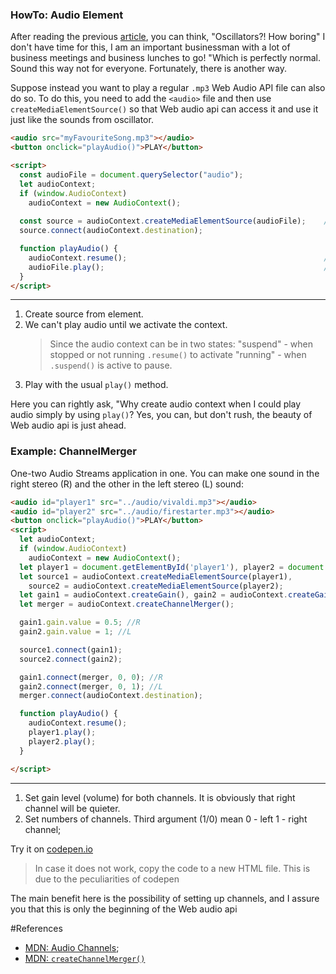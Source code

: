 ### HowTo: Audio Element

After reading the previous [article](./WhatIs_Web_Audio_API.md), you can think, "Oscillators?! How boring" I don't have 
time for this, I am an important businessman with a lot of business meetings and business lunches to go! 
"Which is perfectly normal. Sound this way not for everyone. Fortunately, there is another way.

Suppose instead you want to play a regular `.mp3` Web Audio API file can also do so. To do this, you need to add the 
`<audio>` file and then use `createMediaElementSource()` so that Web audio api can access it and use it just like the 
sounds from oscillator.

```html
<audio src="myFavouriteSong.mp3"></audio>
<button onclick="playAudio()">PLAY</button>

<script>
  const audioFile = document.querySelector("audio");                
  let audioContext;
  if (window.AudioContext)
    audioContext = new AudioContext();
  
  const source = audioContext.createMediaElementSource(audioFile);    //[1]
  source.connect(audioContext.destination);

  function playAudio() {
    audioContext.resume();                                            //[2]
    audioFile.play();                                                 //[3]
  }
</script>
```
***
1. Create source from element.
2. We can't play audio until we activate the context.
   > Since the audio context can be in two states:
   "suspend" - when stopped or not running `.resume()` to activate
   "running" - when `.suspend()` is active to pause.
3. Play with the usual `play()` method.

Here you can rightly ask, "Why create audio context when I could play audio simply by using `play()`?
Yes, you can, but don't rush, the beauty of Web audio api is just ahead.

### Example: ChannelMerger 
One-two Audio Streams application in one. You can make one sound in the right stereo (R) and the other in the left stereo (L) sound:
```html
<audio id="player1" src="../audio/vivaldi.mp3"></audio>
<audio id="player2" src="../audio/firestarter.mp3"></audio>
<button onclick="playAudio()">PLAY</button>
<script>
  let audioContext;
  if (window.AudioContext)
    audioContext = new AudioContext();
  let player1 = document.getElementById('player1'), player2 = document.getElementById('player2');
  let source1 = audioContext.createMediaElementSource(player1),
    source2 = audioContext.createMediaElementSource(player2);
  let gain1 = audioContext.createGain(), gain2 = audioContext.createGain();
  let merger = audioContext.createChannelMerger();

  gain1.gain.value = 0.5; //R                                             //[1]
  gain2.gain.value = 1; //L

  source1.connect(gain1);
  source2.connect(gain2);

  gain1.connect(merger, 0, 0); //R                                        //[2]
  gain2.connect(merger, 0, 1); //L
  merger.connect(audioContext.destination);

  function playAudio() {
    audioContext.resume();
    player1.play();
    player2.play();
  }

</script>
```
***
1. Set gain level (volume) for both channels. It is obviously that right channel will be quieter.
2. Set numbers of channels. Third argument (1/0) mean 0 - left 1 - right channel;

Try it on [codepen.io](https://codepen.io/Halochkin/pen/jooyPN?editors=1000)
> In case it does not work, copy the code to a new HTML file. This is due to the peculiarities of codepen


The main benefit here is the possibility of setting up channels, and I assure you that this is only the beginning of the Web audio api

#References
* [MDN: Audio Channels](https://developer.mozilla.org/en-US/docs/Web/API/Web_Audio_API/Basic_concepts_behind_Web_Audio_API#Audio_channels);
* [MDN: `createChannelMerger()`](https://developer.mozilla.org/en-US/docs/Web/API/BaseAudioContext/createChannelMerger)